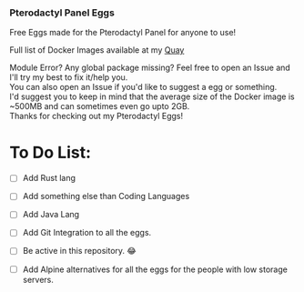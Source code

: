 ### Pterodactyl Panel Eggs
Free Eggs made for the Pterodactyl Panel for anyone to use!

Full list of Docker Images available at my [Quay](https://quay.io/repository/yajtpg/pterodactyl-images?tab=tags)

Module Error? Any global package missing? Feel free to open an Issue and I'll try my best to fix it/help you.<br>
You can also open an Issue if you'd like to suggest a egg or something.<br>
I'd suggest you to keep in mind that the average size of the Docker image is ~500MB and can sometimes even go upto 2GB. <br>
Thanks for checking out my Pterodactyl Eggs!<br>

# To Do List:
- [ ] Add Rust lang
- [ ] Add something else than Coding Languages
- [ ] Add Java Lang
- [ ] Add Git Integration to all the eggs.
- [ ] Be active in this repository. 😂
- [ ] Add Alpine alternatives for all the eggs for the people with low storage servers.

